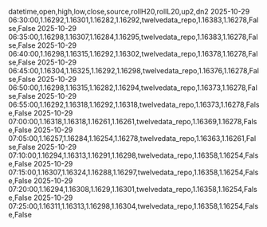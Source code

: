 datetime,open,high,low,close,source,rollH20,rollL20,up2,dn2
2025-10-29 06:30:00,1.16292,1.16301,1.16282,1.16292,twelvedata_repo,1.16383,1.16278,False,False
2025-10-29 06:35:00,1.16298,1.16307,1.16284,1.16295,twelvedata_repo,1.16383,1.16278,False,False
2025-10-29 06:40:00,1.16298,1.16315,1.16292,1.16302,twelvedata_repo,1.16378,1.16278,False,False
2025-10-29 06:45:00,1.16304,1.16325,1.16292,1.16298,twelvedata_repo,1.16376,1.16278,False,False
2025-10-29 06:50:00,1.16298,1.16315,1.16282,1.16294,twelvedata_repo,1.16373,1.16278,False,False
2025-10-29 06:55:00,1.16292,1.16318,1.16292,1.16318,twelvedata_repo,1.16373,1.16278,False,False
2025-10-29 07:00:00,1.16318,1.16318,1.16261,1.16261,twelvedata_repo,1.16369,1.16278,False,False
2025-10-29 07:05:00,1.16257,1.16284,1.16254,1.16278,twelvedata_repo,1.16363,1.16261,False,False
2025-10-29 07:10:00,1.16294,1.16313,1.16291,1.16298,twelvedata_repo,1.16358,1.16254,False,False
2025-10-29 07:15:00,1.16307,1.16324,1.16288,1.16297,twelvedata_repo,1.16358,1.16254,False,False
2025-10-29 07:20:00,1.16294,1.16308,1.1629,1.16301,twelvedata_repo,1.16358,1.16254,False,False
2025-10-29 07:25:00,1.16311,1.16313,1.16298,1.16304,twelvedata_repo,1.16358,1.16254,False,False
